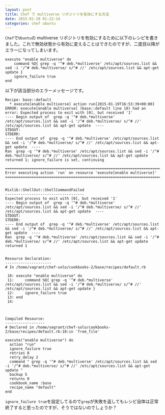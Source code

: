 ```yaml
---
layout: post
title: Chef で multiverse リポジトリを有効にする方法
date: 2015-01-20 01:22:14
categories: chef ubuntu
---
```

<p><code>Chef</code>で<code>Ubuntu</code>の multiverse リポジトリを有効にするために以下のレシピを書きました。これで無効状態から有効に変えることはできたのですが、二度目以降がエラーになってしまいます。</p>

<pre><code>execute "enable multiverse" do
    command %Q{ grep -q '^# deb.*multiverse' /etc/apt/sources.list &amp;&amp; sed -i '/^# deb.*multiverse/ s/^# //' /etc/apt/sources.list &amp;&amp; apt-get update }
    ignore_failure true
end
</code></pre>

<p>以下が該当部分のエラーメッセージです。</p>

<pre><code>Recipe: base::default
  * execute[enable multiverse] action run[2015-01-19T16:53:39+00:00] ERROR: execute[enable multiverse] (base::default line 10) had an error: Expected process to exit with [0], but received '1'
---- Begin output of  grep -q '^# deb.*multiverse' /etc/apt/sources.list &amp;&amp; sed -i '/^# deb.*multiverse/ s/^# //' /etc/apt/sources.list &amp;&amp; apt-get update  ----
STDOUT:
STDERR:
---- End output of  grep -q '^# deb.*multiverse' /etc/apt/sources.list &amp;&amp; sed -i '/^# deb.*multiverse/ s/^# //' /etc/apt/sources.list &amp;&amp; apt-get update  ----
Ran  grep -q '^# deb.*multiverse' /etc/apt/sources.list &amp;&amp; sed -i '/^# deb.*multiverse/ s/^# //' /etc/apt/sources.list &amp;&amp; apt-get update  returned 1; ignore_failure is set, continuing

================================================================================
Error executing action `run` on resource 'execute[enable multiverse]'
================================================================================


Mixlib::ShellOut::ShellCommandFailed
------------------------------------
Expected process to exit with [0], but received '1'
---- Begin output of  grep -q '^# deb.*multiverse' /etc/apt/sources.list &amp;&amp; sed -i '/^# deb.*multiverse/ s/^# //' /etc/apt/sources.list &amp;&amp; apt-get update  ----
STDOUT:
STDERR:
---- End output of  grep -q '^# deb.*multiverse' /etc/apt/sources.list &amp;&amp; sed -i '/^# deb.*multiverse/ s/^# //' /etc/apt/sources.list &amp;&amp; apt-get update  ----
Ran  grep -q '^# deb.*multiverse' /etc/apt/sources.list &amp;&amp; sed -i '/^# deb.*multiverse/ s/^# //' /etc/apt/sources.list &amp;&amp; apt-get update  returned 1


Resource Declaration:
---------------------
# In /home/vagrant/chef-solo/cookbooks-2/base/recipes/default.rb

 10: execute "enable multiverse" do
 11:     command %Q{ grep -q '^# deb.*multiverse' /etc/apt/sources.list &amp;&amp; sed -i '/^# deb.*multiverse/ s/^# //' /etc/apt/sources.list &amp;&amp; apt-get update }
 12:     ignore_failure true
 13: end
 14:



Compiled Resource:
------------------
# Declared in /home/vagrant/chef-solo/cookbooks-2/base/recipes/default.rb:10:in `from_file'

execute("enable multiverse") do
  action "run"
  ignore_failure true
  retries 0
  retry_delay 2
  command " grep -q '^# deb.*multiverse' /etc/apt/sources.list &amp;&amp; sed -i '/^# deb.*multiverse/ s/^# //' /etc/apt/sources.list &amp;&amp; apt-get update "
  backup 5
  returns 0
  cookbook_name :base
  recipe_name "default"
end
</code></pre>

<p><code>ignore_failure true</code>を設定してるので<code>grep</code>が失敗を返してもレシピ自体は正常終了すると思ったのですが、そうではないのでしょうか？</p>

